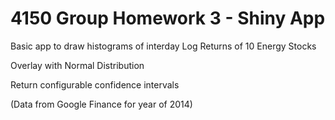# 4150 Group Homework 3 - Shiny App
Basic app to draw histograms of interday Log Returns of 10 Energy Stocks

Overlay with Normal Distribution

Return configurable confidence intervals

(Data from Google Finance for year of 2014)
